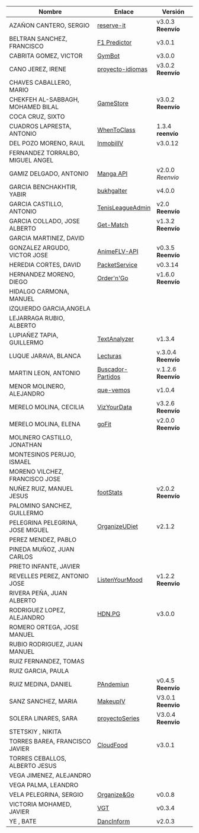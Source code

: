 | Nombre | Enlace | Versión |
|--------|--------|---------|
| AZAÑON CANTERO, SERGIO|[reserve-it](https://github.com/sergiocantero8/reserve-it) | v3.0.3 **Reenvío** |
| BELTRAN SANCHEZ, FRANCISCO| [F1 Predictor](https://github.com/currobeltran/F1-Predictor) | v3.0.1 |
| CABRITA GOMEZ, VICTOR| [GymBot](https://github.com/torchu/GymBot) | v3.0.0 |
| CANO JEREZ, IRENE|  [proyecto-idiomas](https://github.com/irenecj/proyecto-idiomas) | v3.0.2 **Reenvío**|
| CHAVES CABALLERO, MARIO| | |
| CHEKFEH AL-SABBAGH, MOHAMED BILAL| [GameStore](https://github.com/biilal1999/GameStore) | v3.0.2 **Reenvío** |
| COCA CRUZ, SIXTO| | |
| CUADROS LAPRESTA, ANTONIO| [WhenToClass](https://github.com/antoniocuadros/WhenToClass) | 1.3.4 **reenvío** |
| DEL POZO MORENO, RAUL|[InmobilIV](https://github.com/rauldpm/InmobilIV)| v3.0.12|
| FERNANDEZ TORRALBO, MIGUEL ANGEL| | |
| GAMIZ DELGADO, ANTONIO |[Manga API](https://github.com/antoniogamiz/manga-api) | v2.0.0 *Reenvio* |
| GARCIA BENCHAKHTIR, YABIR| [bukhgalter](https://github.com/yabirgb/bukhgalter) | v4.0.0|
| GARCIA CASTILLO, ANTONIO| [TenisLeagueAdmin](https://github.com/antOnioOnio/TenisLeagueAdmin) | v2.0 **Reenvío** |
| GARCIA COLLADO, JOSE ALBERTO| [Get-Match](https://github.com/joseegc10/get-match) | v1.3.2 **Reenvío** |
| GARCIA MARTINEZ, DAVID| | |
| GONZALEZ ARGUDO, VICTOR JOSE| [AnimeFLV-API](https://github.com/ByteVictor/AnimeFLV-API) | v0.3.5 **Reenvío** |
| HEREDIA CORTES, DAVID| [PacketService](https://github.com/XDavid1999/PacketService) | v0.3.14 |
| HERNANDEZ MORENO, DIEGO|[Order'n'Go](https://github.com/LCinder/Order-n-Go)| v1.6.0 **Reenvío**|
| HIDALGO CARMONA, MANUEL| | |
| IZQUIERDO GARCIA,ANGELA| | |
| LEJARRAGA RUBIO, ALBERTO| | |
| LUPIAÑEZ TAPIA, GUILLERMO | [TextAnalyzer](https://github.com/guillelpnz/TextAnalyzer) | v1.3.4 |
| LUQUE JARAVA, BLANCA| [Lecturas](https://github.com/blancaazz/Lecturas) | v.3.0.4 **Reenvío** |
| MARTIN LEON, ANTONIO| [Buscador-Partidos](https://github.com/antonioml97/BuscadorPartidos) | v.1.2.6 **Reenvío**  |
| MENOR MOLINERO, ALEJANDRO| [que-vemos](https://github.com/AlexMenor/que-vemos) | v1.0.4 |
| MERELO MOLINA, CECILIA| [VizYourData](https://github.com/cecimerelo/VizYourData) | v3.2.6 **Reenvío** |
| MERELO MOLINA, ELENA| [goFit](https://github.com/ElenaMerelo/goFit) | v2.0.0 **Reenvío** |
| MOLINERO CASTILLO, JONATHAN| | |
| MONTESINOS PERUJO, ISMAEL| | |
| MORENO VILCHEZ, FRANCISCO JOSE| | |
| NUÑEZ RUIZ, MANUEL JESUS| [footStats](https://github.com/ManuelJNunez/footStats) | v2.0.2 **Reenvío** |
| PALOMINO SANCHEZ, GUILLERMO| | |
| PELEGRINA PELEGRINA, JOSE MIGUEL| [OrganizeUDiet](https://github.com/josemip98/OrganizeUDiet) | v2.1.2 |
| PEREZ MENDEZ, PABLO| | |
| PINEDA MUÑOZ, JUAN CARLOS| | |
| PRIETO INFANTE, JAVIER| | |
| REVELLES PEREZ, ANTONIO JOSE|[ListenYourMood](https://github.com/AntonioRev/ListenYourMood) | v1.2.2 **Reenvio** |
| RIVERA PEÑA, JUAN ALBERTO| | |
| RODRIGUEZ LOPEZ, ALEJANDRO|[HDN.PG](https://github.com/alexrodriguezlop/HDN.PG)  | v3.0.0 |
| ROMERO ORTEGA, JOSE MANUEL| | |
| RUBIO RODRIGUEZ, JUAN MANUEL| | |
| RUIZ FERNANDEZ, TOMAS| | |
| RUIZ GARCIA, PAULA| | |
| RUIZ MEDINA, DANIEL| [PAndemiun](https://github.com/DanielRuizMed/PAndemium) | v0.4.5 **Reenvío** |
| SANZ SANCHEZ, MARIA|[MakeupIV](https://github.com/mariasanzs/makeupIV) | V3.0.1 **Reenvio**|
| SOLERA LINARES, SARA| [proyectoSeries](https://github.com/sarasolera/proyectoSeries) | V3.0.4 **Reenvio** |
| STETSKIY , NIKITA| | |
| TORRES BAREA, FRANCISCO JAVIER|[CloudFood](https://github.com/FranToBa/CloudFood) |v3.0.1|
| TORRES CEBALLOS, ALBERTO JESUS| | |
| VEGA JIMENEZ, ALEJANDRO| | |
| VEGA PALMA, LEANDRO| | |
| VELA PELEGRINA, SERGIO| [Organize&Go](https://github.com/sergiovp/IV-OrganizeAndGo) | v0.0.8 |
| VICTORIA MOHAMED, JAVIER| [VGT](https://github.com/javizzyv/VideoGameTracker) | v0.3.4 |
| YE , BATE| [DancInform](https://github.com/WolfYe98/Proyecto_IV_Bate) | v2.0.3 |

